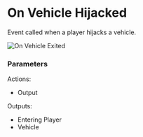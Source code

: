 # On Vehicle Hijacked



Event called when a player hijacks a vehicle.

![On Vehicle Exited](../../.gitbook/assets/images/scripting/events/onvehiclehijacked.png)

### Parameters

Actions:

- Output

Outputs:

- Entering Player
- Vehicle
